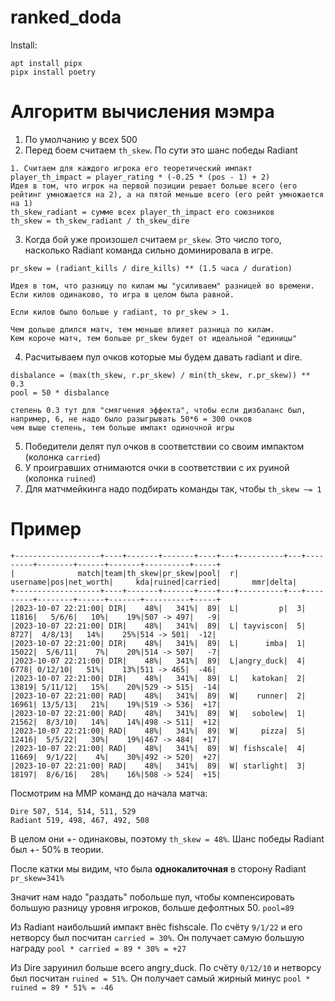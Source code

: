 # ranked_doda


Install:
```
apt install pipx
pipx install poetry
```


# Алгоритм вычисления мэмра

1. По умолчанию у всех 500
2. Перед боем считаем `th_skew`. По сути это шанс победы Radiant
```
1. Считаем для каждого игрока его теоретический импакт player_th_impact = player_rating * (-0.25 * (pos - 1) + 2)
Идея в том, что игрок на первой позиции решает больше всего (его рейтинг умножается на 2), а на пятой меньше всего (его рейт умножается на 1)
th_skew_radiant = сумме всех player_th_impact его союзников
th_skew = th_skew_radiant / th_skew_dire
```
3. Когда бой уже произошел считаем `pr_skew`. Это число того, насколько Radiant команда сильно доминировала в игре. 
```
pr_skew = (radiant_kills / dire_kills) ** (1.5 часа / duration)

Идея в том, что разницу по килам мы "усиливаем" разницей во времени.
Если килов одинаково, то игра в целом была равной.

Если килов было больше у radiant, то pr_skew > 1.

Чем дольше длился матч, тем меньше влияет разница по килам.
Кем короче матч, тем больше pr_skew будет от идеальной "единицы"
```
4. Расчитываем пул очков которые мы будем давать radiant и dire.
```
disbalance = (max(th_skew, r.pr_skew) / min(th_skew, r.pr_skew)) ** 0.3
pool = 50 * disbalance

степень 0.3 тут для "смягчения эффекта", чтобы если дизбаланс был, например, 6, не надо было разыгрывать 50*6 = 300 очков
чем выше степень, тем больше импакт одиночной игры 
```
5. Победители делят пул очков в соответствии со своим импактом (колонка `carried`)
6. У проигравших отнимаются очки в соответствии с их руиной (колонка `ruined`)
7. Для матчмейкинга надо подбирать команды так, чтобы `th_skew ~= 1`


# Пример
```
+-------------------+----+-------+-------+----+---+----------+---+---------+--------+------+-------+----------+-----+
|              match|team|th_skew|pr_skew|pool|  r|  username|pos|net_worth|     kda|ruined|carried|       mmr|delta|
+-------------------+----+-------+-------+----+---+----------+---+---------+--------+------+-------+----------+-----+
|2023-10-07 22:21:00| DIR|    48%|   341%|  89|  L|         p|  3|    11816|   5/6/6|   10%|    19%|507 -> 497|   -9|
|2023-10-07 22:21:00| DIR|    48%|   341%|  89|  L| tayviscon|  5|     8727|  4/8/13|   14%|    25%|514 -> 501|  -12|
|2023-10-07 22:21:00| DIR|    48%|   341%|  89|  L|      imba|  1|    15022|  5/6/11|    7%|    20%|514 -> 507|   -7|
|2023-10-07 22:21:00| DIR|    48%|   341%|  89|  L|angry_duck|  4|     6778| 0/12/10|   51%|    13%|511 -> 465|  -46|
|2023-10-07 22:21:00| DIR|    48%|   341%|  89|  L|   katokan|  2|    13819| 5/11/12|   15%|    20%|529 -> 515|  -14|
|2023-10-07 22:21:00| RAD|    48%|   341%|  89|  W|    runner|  2|    16961| 13/5/13|   21%|    19%|519 -> 536|  +17|
|2023-10-07 22:21:00| RAD|    48%|   341%|  89|  W|   sobolew|  1|    21562|  8/3/10|   14%|    14%|498 -> 511|  +12|
|2023-10-07 22:21:00| RAD|    48%|   341%|  89|  W|     pizza|  5|    12416|  5/5/22|   30%|    19%|467 -> 484|  +17|
|2023-10-07 22:21:00| RAD|    48%|   341%|  89|  W| fishscale|  4|    11669|  9/1/22|    4%|    30%|492 -> 520|  +27|
|2023-10-07 22:21:00| RAD|    48%|   341%|  89|  W| starlight|  3|    18197|  8/6/16|   28%|    16%|508 -> 524|  +15|
```

Посмотрим на ММР команд до начала матча:
```
Dire 507, 514, 514, 511, 529
Radiant 519, 498, 467, 492, 508
```
В целом они +- одинаковы, поэтому `th_skew = 48%`. Шанс победы Radiant был +- 50% в теории.

После катки мы видим, что была **однокалиточная** в сторону Radiant `pr_skew=341%`

Значит нам надо "раздать" побольше пул, чтобы компенсировать большую разницу уровня игроков, больше дефолтных 50. 
`pool=89`

Из Radiant наибольший импакт внёс fishscale. По счёту `9/1/22` и его нетворсу был посчитан `carried = 30%`. 
Он получает самую большую награду `pool * carried = 89 * 30% = +27`

Из Dire заруинил больше всего angry_duck. По счёту `0/12/10` и нетворсу был посчитан `ruined = 51%`.
Он получает самый жирный минус `pool * ruined = 89 * 51% = -46`
